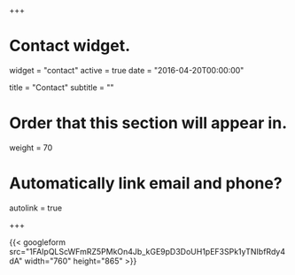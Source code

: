 +++
# Contact widget.
widget = "contact"
active = true
date = "2016-04-20T00:00:00"

title = "Contact"
subtitle = ""

# Order that this section will appear in.
weight = 70

# Automatically link email and phone?
autolink = true

+++

{{< googleform src="1FAIpQLScWFmRZ5PMkOn4Jb_kGE9pD3DoUH1pEF3SPk1yTNIbfRdy4dA" width="760" height="865" >}}
